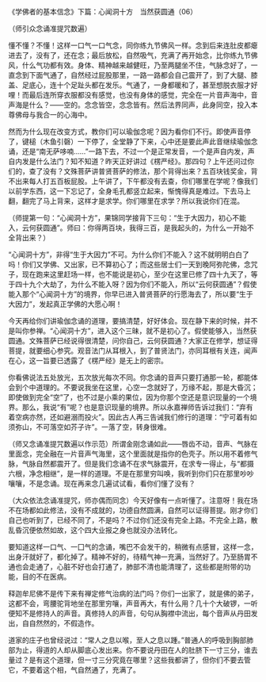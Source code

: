 《学佛者的基本信念》下篇：心闻洞十方　当然获圆通（06）

（师引众念诵准提咒数遍）

懂不懂？不懂！这样一口气一口气念，同你练九节佛风一样。念到后来连肚皮都瘪进去了，没有了，还在念；最后放松，自然吸气，充满了再开始念，比你练九节佛风，什么气功都有效。身体、精神越来越健旺，乃至两腿坐不住，气脉念好了，一直念到下面气通了，自然经过屁股那里，一路一路都会自己震开了，到了大腿、膝盖、足底心，连十个足趾头都在发乐。气通了，一身都暖和了，甚至想脱衣服才好哩！而最后连所穿衣服都没有感觉，也没有身体的感觉，完全在一片音声海中，音声海是什么？——空的。念念皆空，念念皆有。然后法界同声，此身同空，投入本尊佛母与我合一的心海中。

然而为什么现在改变方式，教你们可以瑜伽念呢？因为看你们不行。即使声音停了，键槌（木鱼引磬）一下停了，全堂静了下来，心中还是要此声此音继续瑜伽念诵，还是“南无萨哆喃……”一路下去，不过一个是正常发音，一个是声自内发，声自内发是什么法门？知不知道？昨天正好讲过《楞严经》。那四句？上午还问过你们的，查了没有？文殊菩萨讲普贤菩萨的修法，那个背得出来？五百块钱奖金，背不出来每人打五百板屁股。上午讲了，下午都没有去查，你们哪里在学呢？像我们以前学东西，这一下忘记了，全身毛孔都竖立起来，惭愧得真是难过。下去马上翻，翻完了马上背来，这样才是求学。你们哪里在求学？所以我说你们在混。

（师提第一句：“心闻洞十方”，果锦同学接背下三句：“生于大因力，初心不能入，云何获圆通”。师曰：你得两百块，我得三百，是我起头的，为什么一开始不全背出来？）

“心闻洞十方”，非得“生于大因力”不可。为什么你们不能入？这不就明明白白了吗！你们又学佛、又出家，已不算初心了；而这些居士们一天到晚阿弥陀佛，念咒子，现在跑来这里赶场一样，也不能说是初心，至少在这里已修了四十九天了，等于四十九个大劫了，为什么不能入呀？因为你们不能入，所以“云何获圆通”？假使能入那个“心闻洞十方”的境界，你早已进入普贤菩萨的行愿海去了，所以要“生于大因力”，发起真正学佛的大愿心啊！

今天再给你们讲瑜伽念诵的道理，要搞清楚，好好体会。现在静下来的时候，并不是叫你参禅。“心闻洞十方”，进入这个三昧，就不是初心了。假使能够入，当然获圆通。文殊菩萨已经说得很清楚，问你自己，云何获圆通？大家正在修学，想证得菩提，就要细心参究。观音法门从耳根入，到了普贤法门，亦同耳根有关连，闻声在心，这一旨要已透露了《楞严经》是无上的密宗。

你看佛说法五处放光，五次放光每次不同。你念诵的音声只要打通那一轮，都能体会到个中道理的。不要说我坐在这里，心空一念就好了，万缘不起，那是大昏沉；即使做到完全“空”了，也不过是小乘的果位，因为你那个空还是意识现量的一个境界。那么，我说“有”呢？也是意识现量的境界。所以永嘉禅师告诉过我们：“弃有着空病亦然，还如避溺而投火”。因此古人再三告诫我们修行的道理：“宁可着有如须弥山，不可落空如芥子许”。一落了空，转身很难。

（师又念诵准提咒数遍以作示范）所谓金刚念诵如此——唇齿不动，音声、气脉在里面念，完全融在一片音声气海里，这个里面就是指你的色壳子。所以用不着修气脉，气脉自然都震开了。但是我们念诵不在求气脉震开，在求专一得止，与“都摄六根，净念相继”，是一样的道理。不是在那里穷叫唤，我听到你们只在那里吵吵嚷嚷，不是念诵。现在再来念几遍试试看，看你们懂了没有？

（大众依法念诵准提咒，师亦偶而同念）今天好像有一点听懂了。注意呀！我在场不在场都如此修法，没有不成就的，功德自然圆满，自然可以证得菩提。刚才你们自己也听到了，已经不同了，不是吗？不过你们还没有完全上路。不完全上路，散乱昏沉便依然如故，这个四大业报之身也就没办法转化。

要知道这样一口气、一囗气的念诵，嘴巴不会发干的，稍微有点感冒，这样一念，出身汗就好了，都化掉了。精神不好的，待精气神一充满，当然好了。乃至肠胃不通也会走通了，心脏不好也会打通了，肺部不清也能清理了，这些都是附带的功能，目的不在医病。

释迦牟尼佛不是传下来有禅定修气治病的法门吗？你们一出家了，就是佛的弟子，这都不会，弯腰驼背地坐在那里穷嚷，声音再大，有什么用？几十个大破锣，一听便知不是修持人的声音。真修持人的声音，句句从胸襟中流出，每个音声从丹田发出，自自然然的，不假造作。

道家的庄子也曾经说过：“常人之息以喉，至人之息以踵。”普通人的呼吸到胸部肺部为止，得道的人却从脚底心发出来。你不要说丹田在人的肚脐下一寸三分，谁去量过？是有这个道理，但一寸三分究竟在哪里？这些我都讲了，但你们不要去管它，不要着这个相，气自然通了，充满了。


